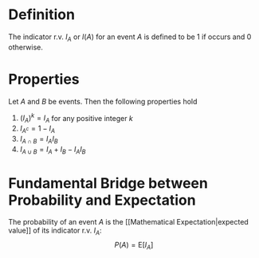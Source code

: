 # Definition
The indicator r.v. $I_A$ or $I(A)$ for an event $A$ is defined to be $1$ if occurs and $0$ otherwise.

# Properties
Let $A$ and $B$ be events. Then the following properties hold
1. $(I_A)^k = I_A$ for any positive integer $k$
2. $I_{A^c} = 1- I_A$ 
3. $I_{A \cap B} = I_A I_B$
4. $I_{A \cup B} = I_A + I_B - I_A I_B$

# Fundamental Bridge between Probability and Expectation
The probability of an event $A$ is the [[Mathematical Expectation|expected value]] of its indicator r.v. $I_A$:
$$
P(A) = \mathrm{E}[I_A]
$$

